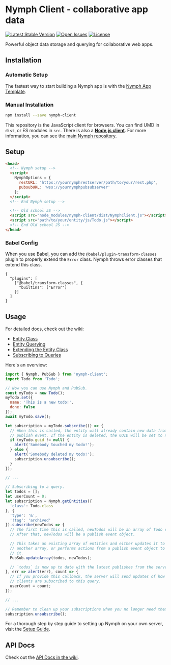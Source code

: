 # Nymph Client - collaborative app data

[![Latest Stable Version](https://img.shields.io/npm/v/nymph-client.svg)](https://www.npmjs.com/package/nymph-client) [![Open Issues](https://img.shields.io/github/issues/sciactive/nymph-client.svg)](https://github.com/sciactive/nymph-client/issues) [![License](https://img.shields.io/github/license/sciactive/nymph-client.svg)]()

Powerful object data storage and querying for collaborative web apps.

## Installation

### Automatic Setup

The fastest way to start building a Nymph app is with the [Nymph App Template](https://github.com/hperrin/nymph-template).

### Manual Installation

```sh
npm install --save nymph-client
```

This repository is the JavaScript client for browsers. You can find UMD in `dist`, or ES modules in `src`. There is also a **[Node.js client](https://github.com/sciactive/nymph-client-node)**. For more information, you can see the [main Nymph repository](https://github.com/sciactive/nymph).

## Setup

```html
<head>
  <!-- Nymph setup -->
  <script>
    NymphOptions = {
      restURL: 'https://yournymphrestserver/path/to/your/rest.php',
      pubsubURL: 'wss://yournymphpubsubserver'
    };
  </script>
  <!-- End Nymph setup -->

  <!-- Old school JS -->
  <script src="node_modules/nymph-client/dist/NymphClient.js"></script>
  <script src="path/to/your/entity/js/Todo.js"></script>
  <!-- End Old school JS -->
</head>
```

### Babel Config

When you use Babel, you can add the `@babel/plugin-transform-classes` plugin to properly extend the `Error` class. Nymph throws error classes that extend this class.

```
{
  "plugins": [
    ["@babel/transform-classes", {
      "builtins": ["Error"]
    }]
  ]
}
```

## Usage

For detailed docs, check out the wiki:

* [Entity Class](https://github.com/sciactive/nymph/wiki/Entity-Class)
* [Entity Querying](https://github.com/sciactive/nymph/wiki/Entity-Querying)
* [Extending the Entity Class](https://github.com/sciactive/nymph/wiki/Extending-the-Entity-Class)
* [Subscribing to Queries](https://github.com/sciactive/nymph/wiki/Subscribing-to-Queries)

Here's an overview:

```js
import { Nymph, PubSub } from 'nymph-client';
import Todo from 'Todo';

// Now you can use Nymph and PubSub.
const myTodo = new Todo();
myTodo.set({
  name: 'This is a new todo!',
  done: false
});
await myTodo.save();

let subscription = myTodo.subscribe(() => {
  // When this is called, the entity will already contain new data from the
  // publish event. If the entity is deleted, the GUID will be set to null.
  if (myTodo.guid != null) {
    alert('Somebody touched my todo!');
  } else {
    alert('Somebody deleted my todo!');
    subscription.unsubscribe();
  }
});

// ...

// Subscribing to a query.
let todos = [];
let userCount = 0;
let subscription = Nymph.getEntities({
  'class': Todo.class
}, {
  'type': '&',
  '!tag': 'archived'
}).subscribe(newTodos => {
  // The first time this is called, newTodos will be an array of Todo entities.
  // After that, newTodos will be a publish event object.

  // This takes an existing array of entities and either updates it to match
  // another array, or performs actions from a publish event object to update
  // it.
  PubSub.updateArray(todos, newTodos);

  // `todos` is now up to date with the latest publishes from the server.
}, err => alert(err), count => {
  // If you provide this callback, the server will send updates of how many
  // clients are subscribed to this query.
  userCount = count;
});

// ...

// Remember to clean up your subscriptions when you no longer need them.
subscription.unsubscribe();
```

For a thorough step by step guide to setting up Nymph on your own server, visit the [Setup Guide](https://github.com/sciactive/nymph/wiki/Setup-Guide).

## API Docs

Check out the [API Docs in the wiki](https://github.com/sciactive/nymph/wiki/API-Docs).
